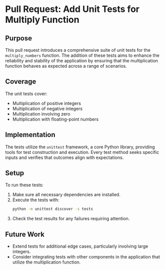 # Pull Request: Add Unit Tests for Multiply Function

## Purpose
This pull request introduces a comprehensive suite of unit tests for the `multiply_numbers` function. The addition of these tests aims to enhance the reliability and stability of the application by ensuring that the multiplication function behaves as expected across a range of scenarios.

## Coverage
The unit tests cover:
- Multiplication of positive integers
- Multiplication of negative integers
- Multiplication involving zero
- Multiplication with floating-point numbers

## Implementation
The tests utilize the `unittest` framework, a core Python library, providing tools for test construction and execution. Every test method seeks specific inputs and verifies that outcomes align with expectations.

## Setup
To run these tests:
1. Make sure all necessary dependencies are installed.
2. Execute the tests with:
   ```bash
   python -m unittest discover -s tests
   ```
3. Check the test results for any failures requiring attention.

## Future Work
- Extend tests for additional edge cases, particularly involving large integers.
- Consider integrating tests with other components in the application that utilize the multiplication function.